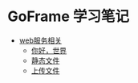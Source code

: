 # GoFrame 学习笔记

- [web服务相关](web)
   - [你好，世界](web/0-helloworld)
   - [静态文件](web/1-static)
   - [上传文件](web/2-uploadfile)
